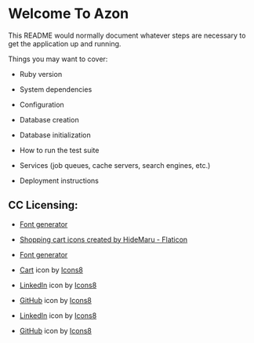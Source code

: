 # Welcome To Azon

This README would normally document whatever steps are necessary to get the
application up and running.

Things you may want to cover:

* Ruby version

* System dependencies

* Configuration

* Database creation

* Database initialization

* How to run the test suite

* Services (job queues, cache servers, search engines, etc.)

* Deployment instructions

## CC Licensing:
* <a href="https://www.textstudio.com/">Font generator</a>

* <a href="https://www.flaticon.com/free-icons/shopping-cart" title="shopping cart icons">Shopping cart icons created by HideMaru - Flaticon</a>

* <a href="https://www.textstudio.com/">Font generator</a>

* <a target="_blank" href="https://icons8.com/icon/85180/shopping-cart">Cart</a> icon by <a target="_blank" href="https://icons8.com">Icons8</a>

* <a target="_blank" href="https://icons8.com/icon/64154/linkedin">LinkedIn</a> icon by <a target="_blank" href="https://icons8.com">Icons8</a>

* <a target="_blank" href="https://icons8.com/icon/118557/github">GitHub</a> icon by <a target="_blank" href="https://icons8.com">Icons8</a>

* <a target="_blank" href="https://icons8.com/icon/NTCUeTIie8CC/linkedin">LinkedIn</a> icon by <a target="_blank" href="https://icons8.com">Icons8</a>

* <a target="_blank" href="https://icons8.com/icon/E2KVOMc77Geo/github">GitHub</a> icon by <a target="_blank" href="https://icons8.com">Icons8</a>